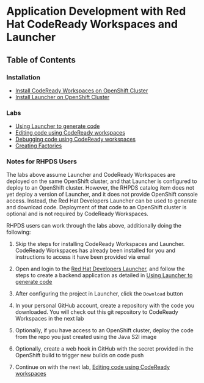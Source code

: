 # Application Development with Red Hat CodeReady Workspaces and Launcher

## Table of Contents

### Installation

* [Install CodeReady Workspaces on OpenShift Cluster](InstallingCodeReadyWorkspacesOnOpenShift.md)
* [Install Launcher on OpenShift Cluster](InstallLauncherOnOpenShift.md)

### Labs

* [Using Launcher to generate code](GenerateCodeUsingLauncher.md)
* [Editing code using CodeReady workspaces ](EditCodeUsingCodeReadyWorkspaces.md)
* [Debugging code using CodeReady workspaces](DebuggingUsingCodeReadyWorkspaces.md)
* [Creating Factories](CreatingFactory.md) 

### Notes for RHPDS Users

The labs above assume Launcher and CodeReady Workspaces are deployed on the same OpenShift cluster, and that
Launcher is configured to deploy to an OpenShift cluster. However, the RHPDS catalog item does not yet
deploy a version of Launcher, and it does not provide OpenShift console access. Instead, the Red Hat Developers
Launcher can be used to generate and download code. Deployment of that code to an OpenShift cluster
is optional and is not required by CodeReady Workspaces.

RHPDS users can work through the labs above, additionally doing the following:

1. Skip the steps for installing CodeReady Workspaces and Launcher. CodeReady Workspaces has already been installed
for you and instructions to access it have been provided via email

2. Open and login to the [Red Hat Developers Launcher](http://developers.redhat.com/launch), and follow
the steps to create a backend application as detailed in [Using Launcher to generate code](GenerateCodeUsingLauncher.md)

3. After configuring the project in Launcher, click the `Download` button

4. In your personal GitHub account, create a repository with the code you downloaded. You will check out this git repository
to CodeReady Workspaces in the next lab

5. Optionally, if you have access to an OpenShift cluster, deploy the code from the repo you just created using the Java S2I
image

6. Optionally, create a web hook in GitHub with the secret provided in the OpenShift build to trigger new builds on code push

7. Continue on with the next lab, [Editing code using CodeReady workspaces](EditCodeUsingCodeReadyWorkspaces.md)
